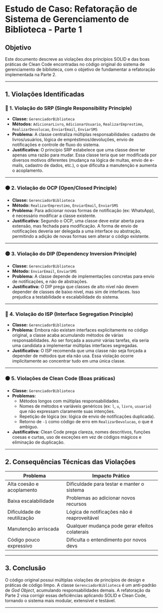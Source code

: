 # Estudo de Caso: Refatoração de Sistema de Gerenciamento de Biblioteca - Parte 1

## Objetivo

Este documento descreve as violações dos princípios SOLID e das boas práticas de Clean Code encontradas no código original do sistema de gerenciamento de biblioteca, com o objetivo de fundamentar a refatoração implementada na Parte 2.

---

## 1. Violações Identificadas

### 🔴 1. Violação do SRP (Single Responsibility Principle)

- **Classe:** `GerenciadorBiblioteca`
- **Métodos:** `AdicionarLivro`, `AdicionarUsuario`, `RealizarEmprestimo`, `RealizarDevolucao`, `EnviarEmail`, `EnviarSMS`
- **Problema:** A classe centraliza múltiplas responsabilidades: cadastro de livros/usuários, lógica de empréstimos/devoluções, envio de notificações e controle de fluxo do sistema.
- **Justificativa:** O princípio SRP estabelece que uma classe deve ter apenas uma razão para mudar. Essa classe teria que ser modificada por diversos motivos diferentes (mudança na lógica de multas, envio de e-mails, cadastro de dados, etc.), o que dificulta a manutenção e aumenta o acoplamento.

---

### 🟠 2. Violação do OCP (Open/Closed Principle)

- **Classe:** `GerenciadorBiblioteca`
- **Método:** `RealizarEmprestimo`, `EnviarEmail`, `EnviarSMS`
- **Problema:** Para adicionar novas formas de notificação (ex: WhatsApp), é necessário modificar a classe existente.
- **Justificativa:** Segundo o OCP, uma classe deve estar aberta para extensão, mas fechada para modificação. A forma de envio de notificações deveria ser delegada a uma interface ou abstração, permitindo a adição de novas formas sem alterar o código existente.

---

### 🟡 3. Violação do DIP (Dependency Inversion Principle)

- **Classe:** `GerenciadorBiblioteca`
- **Método:** `EnviarEmail`, `EnviarSMS`
- **Problema:** A classe depende de implementações concretas para envio de notificações, e não de abstrações.
- **Justificativa:** O DIP prega que classes de alto nível não devem depender de classes de baixo nível, mas sim de interfaces. Isso prejudica a testabilidade e escalabilidade do sistema.

---

### 🔵 4. Violação do ISP (Interface Segregation Principle)

- **Classe:** `GerenciadorBiblioteca`
- **Problema:** Embora não existam interfaces explicitamente no código original, a classe acaba acumulando métodos de várias responsabilidades. Ao ser forçada a assumir várias tarefas, ela seria uma candidata a implementar múltiplas interfaces segregadas.
- **Justificativa:** O ISP recomenda que uma classe não seja forçada a depender de métodos que ela não usa. Essa violação ocorre implicitamente ao concentrar tudo em uma única classe.

---

### ⚫ 5. Violações de Clean Code (Boas práticas)

- **Classe:** `GerenciadorBiblioteca`
- **Problemas:**
  - Métodos longos com múltiplas responsabilidades.
  - Nomes de métodos e variáveis genéricos (ex: `l`, `u`, `livro`, `usuario`) que não expressam claramente suas intenções.
  - Repetição de lógica (ex: lógica de envio de notificações duplicada).
  - Retorno de `-1` como código de erro em `RealizarDevolucao`, o que é ambíguo.
- **Justificativa:** Clean Code prega clareza, nomes descritivos, funções coesas e curtas, uso de exceções em vez de códigos mágicos e eliminação de duplicação.

---

## 2. Consequências Técnicas das Violações

| Problema                         | Impacto Prático                              |
|----------------------------------|-----------------------------------------------|
| Alta coesão e acoplamento        | Dificuldade para testar e manter o sistema    |
| Baixa escalabilidade             | Problemas ao adicionar novos recursos         |
| Dificuldade de reutilização      | Lógica de notificações não é reaproveitável   |
| Manutenção arriscada             | Qualquer mudança pode gerar efeitos colaterais|
| Código pouco expressivo          | Dificulta o entendimento por novos devs       |

---

## 3. Conclusão

O código original possui múltiplas violações de princípios de design e práticas de código limpo. A classe `GerenciadorBiblioteca` é um anti-padrão de *God Object*, acumulando responsabilidades demais. A refatoração da Parte 2 visa corrigir essas deficiências aplicando SOLID e Clean Code, tornando o sistema mais modular, extensível e testável.

---
